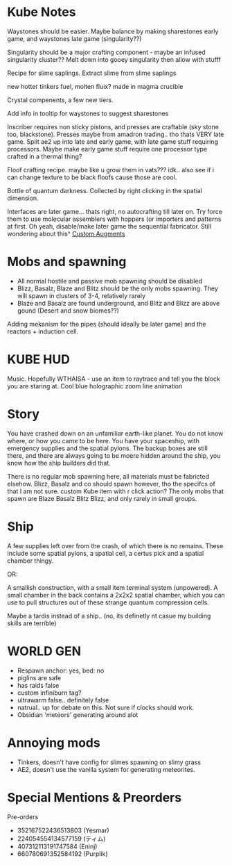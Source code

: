Kube Notes
==============

Waystones should be easier. Maybe balance by making sharestones early game, and waystones late game (singularity??)

Singularity should be a major crafting component - maybe an infused singularity cluster?? Melt down into gooey singularity then allow with stufff

Recipe for slime saplings.
Extract slime from slime saplings


new hotter tinkers fuel, molten fluix? made in magma crucible

Crystal compenents, a few new tiers.

Add info in tooltip for waystones to suggest sharestones

Inscriber requires non sticky pistons, and presses are craftable (sky stone too, blackstone). Presses maybe from amadron trading.. tho thats VERY late game. Split ae2 up into late and early game, with late game stuff requiring processors. Maybe make early game stuff require one processor type crafted in a thermal thing?

Floof crafting recipe. maybe like u grow them in vats??? idk.. also see if i can change texture to be black floofs cause those are cool.

Bottle of quantum darkness. Collected by right clicking in the spatial dimension.

Interfaces are later game... thats right, no autocrafting till later on. Try force them to use molecular assemblers with hoppers (or importers and patterns at first. Oh yeah, disable/make later game the sequential fabricator. Still wondering about this^
[Custom Augments](https://github.com/KingLemming/1.16/blob/main/CoFHCore/src/main/java/cofh/lib/util/constants/NBTTags.java)

# Mobs and spawning
 - All normal hostile and passive mob spawning should be disabled
 - Blizz, Basalz, Blaze and Blitz should be the only mobs spawning. They will spawn in clusters of 3-4, relatively rarely
 - Blaze and Basalz are found underground, and Blitz and Blizz are above gound (Desert and snow biomes??)


Adding mekanism for the pipes (should ideally be later game) and the reactors + induction cell.




# KUBE HUD
Music. Hopefully
WTHAISA - use an item to raytrace and tell you the block you are staring at. Cool blue holographic zoom line animation


# Story

You have crashed down on an unfamiliar earth-like planet. You do not know where, or how you came to be here. You have your spaceship, with emergency supplies and the spatial pylons. The backup boxes are still there, and there are always going to be moere hidden around the ship, you know how the ship builders did that.

There is no regular mob spawning here, all materials must be fabricted elsehow. Blizz, Basalz and co should spawn however, tho the specifcs of that I am not sure. custom Kube item with r click action? 
The only mobs that spawn are Blaze Basalz Blitz Blizz, and only rarely in small groups. 

# Ship

A few supplies left over from the crash, of which there is no remains. These include some spatial pylons, a spatial cell, a certus pick and a spatial chamber thingy.

OR:

A smallish construction, with a small item terminal system (unpowered). A small chamber in the back contains a 2x2x2 spatial chamber, which you can use to pull structures out of these strange quantum compression cells.

Maybe a tardis instead of a ship.. (no, its definetly nt casue my building skills are terrible)



# WORLD GEN
 - Respawn anchor: yes, bed: no
 - piglins are safe
 - has raids false
 - custom infiniburn tag?
 - ultrawarm false.. definitely false
 - natrual.. up for debate on this. Not sure if clocks should work.
 - Obsidian 'meteors' generating around alot


 # Annoying mods
  - Tinkers, doesn't have config for slimes spawning on slimy grass
  - AE2, doesn't use the vanilla system for generating meteorites.



  # Special Mentions & Preorders
  Pre-orders
   - 352167522436513803 (Yesmar)
   - 224054554134577159 (ティム)
   - 407312113191747584 (Eninj)
   - 660780691352584192 (Purplik)